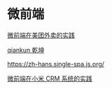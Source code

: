 
# 微前端


[微前端在美团外卖的实践](https://tech.meituan.com/2020/02/27/meituan-waimai-micro-frontends-practice.html)

[qiankun 乾坤](https://qiankun.umijs.org/zh/cookbook)


<https://zh-hans.single-spa.js.org/>

[微前端在小米 CRM 系统的实践](https://xiaomi-info.github.io/2020/04/14/fe-microfrontends-practice/)
